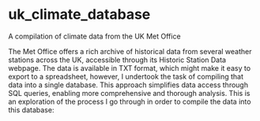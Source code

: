 # uk_climate_database
A compilation of climate data from the UK Met Office

The Met Office offers a rich archive of historical data from several weather stations across the UK, accessible through its Historic Station Data webpage. The data is available in TXT format, which might make it easy to export to a spreadsheet, however, I undertook the task of compiling that data into a single database. This approach simplifies data access through SQL queries, enabling more comprehensive and thorough analysis.
This is an exploration of the process I go through in order to compile the data into this database:
